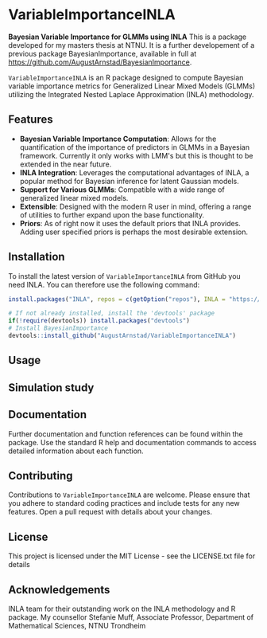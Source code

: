# VariableImportanceINLA
**Bayesian Variable Importance for GLMMs using INLA**
This is a package developed for my masters thesis at NTNU. It is a further developement of a previous package BayesianImportance, available in full at https://github.com/AugustArnstad/BayesianImportance.

`VariableImportanceINLA` is an R package designed to compute Bayesian variable importance metrics for Generalized Linear Mixed Models (GLMMs) utilizing the Integrated Nested Laplace Approximation (INLA) methodology.

## Features
- **Bayesian Variable Importance Computation**: Allows for the quantification of the importance of predictors in GLMMs in a Bayesian framework. Currently it only works with LMM's but this is thought to be extended in the near future.
- **INLA Integration**: Leverages the computational advantages of INLA, a popular method for Bayesian inference for latent Gaussian models.
- **Support for Various GLMMs**: Compatible with a wide range of generalized linear mixed models.
- **Extensible**: Designed with the modern R user in mind, offering a range of utilities to further expand upon the base functionality.
- **Priors**: As of right now it uses the default priors that INLA provides. Adding user specified priors is perhaps the most desirable extension.

## Installation
To install the latest version of `VariableImportanceINLA` from GitHub you need INLA. You can therefore use the following command:
```R
install.packages("INLA", repos = c(getOption("repos"), INLA = "https://inla.r-inla-download.org/R/stable"), dep = TRUE)

# If not already installed, install the 'devtools' package
if(!require(devtools)) install.packages("devtools")
# Install BayesianImportance
devtools::install_github("AugustArnstad/VariableImportanceINLA")
``` 

## Usage


## Simulation study


## Documentation
Further documentation and function references can be found within the package. Use the standard R help and documentation commands to access detailed information about each function.

## Contributing
Contributions to `VariableImportanceINLA` are welcome. Please ensure that you adhere to standard coding practices and include tests for any new features. Open a pull request with details about your changes.

## License
This project is licensed under the MIT License - see the LICENSE.txt file for details

## Acknowledgements
INLA team for their outstanding work on the INLA methodology and R package.
My counsellor Stefanie Muff, Associate Professor, Department of Mathematical Sciences, NTNU Trondheim
